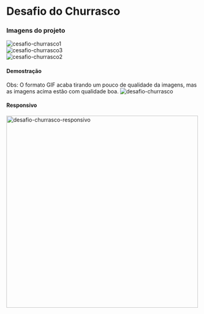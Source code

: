 # Desafio do Churrasco  
  
### Imagens do projeto  
![cesafio-churrasco1](https://user-images.githubusercontent.com/56805229/103300019-ac765100-49dc-11eb-99be-355cd2c1d280.png)  
![cesafio-churrasco3](https://user-images.githubusercontent.com/56805229/103300048-b8faa980-49dc-11eb-89da-b41678e4578f.png)  
![cesafio-churrasco2](https://user-images.githubusercontent.com/56805229/103300069-c2841180-49dc-11eb-9b46-5d64603794b3.png)  
  
#### Demostração  
Obs: O formato GIF acaba tirando um pouco de qualidade da imagens, mas as imagens acima estão com qualidade boa.
![desafio-churrasco](https://user-images.githubusercontent.com/56805229/103299854-48ec2380-49dc-11eb-809b-2e3092e40192.gif)  
  
#### Responsivo  
<img src="https://user-images.githubusercontent.com/56805229/103299756-07f40f00-49dc-11eb-8b74-80688e80afab.gif" alt="desafio-churrasco-responsivo" width="500"/>  
  



